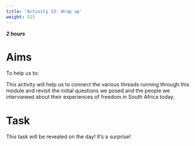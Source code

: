 ```yaml
---
title: 'Activity 13: Wrap up'
weight: 513
---
```


***2 hours***

# Aims

To help us to:

This activity will help us to connect the various threads running through
this module and revisit the initial questions we posed and the people
we interviewed about their experiences of freedom in South Africa
today.

# Task

This task will be revealed on the day! It’s a surprise!
